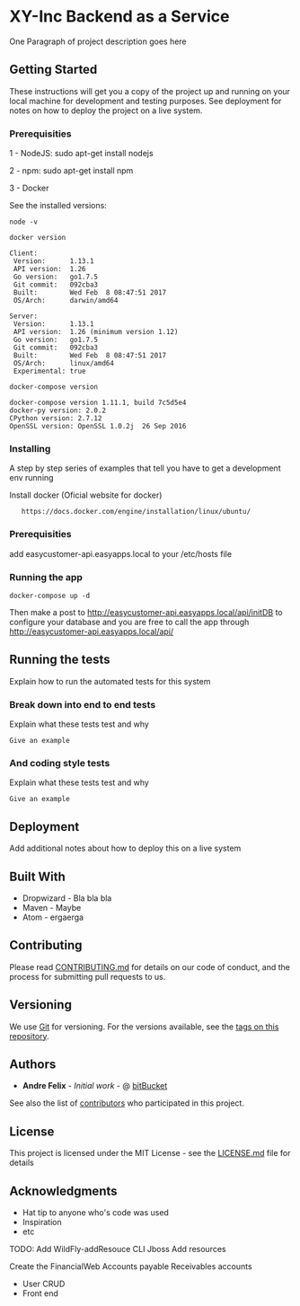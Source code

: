 # XY-Inc Backend as a Service

One Paragraph of project description goes here

## Getting Started

These instructions will get you a copy of the project up and running on your local machine for development and testing purposes. 
See deployment for notes on how to deploy the project on a live system.

### Prerequisities

1 - NodeJS: sudo apt-get install nodejs

2 - npm: sudo apt-get install npm

3 - Docker


See the installed versions:

```
node -v

```

```
docker version

Client:
 Version:      1.13.1
 API version:  1.26
 Go version:   go1.7.5
 Git commit:   092cba3
 Built:        Wed Feb  8 08:47:51 2017
 OS/Arch:      darwin/amd64

Server:
 Version:      1.13.1
 API version:  1.26 (minimum version 1.12)
 Go version:   go1.7.5
 Git commit:   092cba3
 Built:        Wed Feb  8 08:47:51 2017
 OS/Arch:      linux/amd64
 Experimental: true
```

```
docker-compose version

docker-compose version 1.11.1, build 7c5d5e4
docker-py version: 2.0.2
CPython version: 2.7.12
OpenSSL version: OpenSSL 1.0.2j  26 Sep 2016
```

### Installing

A step by step series of examples that tell you have to get a development env running

Install docker (Oficial website for docker)

```
   https://docs.docker.com/engine/installation/linux/ubuntu/
```

### Prerequisities
add easycustomer-api.easyapps.local to your /etc/hosts file

### Running the app

```
docker-compose up -d
```

Then make a post to http://easycustomer-api.easyapps.local/api/initDB to configure your database and you are free to call 
the app through http://easycustomer-api.easyapps.local/api/<some-endpoint>

## Running the tests

Explain how to run the automated tests for this system

### Break down into end to end tests

Explain what these tests test and why

```
Give an example
```

### And coding style tests

Explain what these tests test and why

```
Give an example
```

## Deployment

Add additional notes about how to deploy this on a live system

## Built With

* Dropwizard - Bla bla bla
* Maven - Maybe
* Atom - ergaerga

## Contributing

Please read 
[CONTRIBUTING.md](https://gist.github.com/PurpleBooth/b24679402957c63ec426)
 for details on our code of conduct, and the process for submitting 
 pull requests to us.

## Versioning

We use [Git](http://www.bitbucket.org) for versioning. For the versions 
available, see the 
[tags on this repository](https://bitbucket.org/easyappscloud/easycustomer). 

## Authors

* **Andre Felix** - *Initial work* - @ [bitBucket](https://bitbucket.org/easyappscloud/easycustomer)

See also the list of [contributors](https://bitbucket.org/easyappscloud/profile/members) who participated in this project.

## License

This project is licensed under the MIT License - see the [LICENSE.md](LICENSE.md) file for details

## Acknowledgments

* Hat tip to anyone who's code was used
* Inspiration
* etc

TODO:
 Add WildFly-addResouce 
CLI Jboss Add resources

Create the FinancialWeb
	Accounts payable
	Receivables accounts
- User CRUD
- Front end